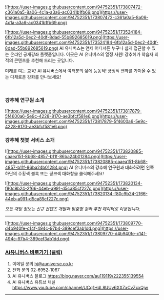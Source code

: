 ![https://user-images.githubusercontent.com/94752351/173807472-c361a0a5-8a06-4c1a-a3a6-ac0341b1fb69.png](https://user-images.githubusercontent.com/94752351/173807472-c361a0a5-8a06-4c1a-a3a6-ac0341b1fb69.png) 


![https://user-images.githubusercontent.com/94752351/173524184-6fb12a5d-0ec2-40df-8dad-55b892685619.png](https://user-images.githubusercontent.com/94752351/173524184-6fb12a5d-0ec2-40df-8dad-55b892685619.png) AI 유니버스는 언제 어디서든 누구나 쉽게 접근할 수 있는 온라인 공개강좌 플랫폼입니다. 이곳은 AI 유니버스의 열정 사원! 강추혜가 학습자 최적의 콘텐츠를 추천해 드리는 곳입니다.

미래를 여는 교육! AI 유니버스에서 여러분의 삶에 능동적! 긍정적 변화를 가져올 수 있는 다채로운 강좌를 만나보세요!


<br>


### 강추혜 연구원 소개
![https://user-images.githubusercontent.com/94752351/173817879-5f4600a6-5e9c-4228-8170-ae3bfcf581e6.png](https://user-images.githubusercontent.com/94752351/173817879-5f4600a6-5e9c-4228-8170-ae3bfcf581e6.png) 

### 강추혜 챗봇 서비스 소개

![https://user-images.githubusercontent.com/94752351/173820885-caaea151-8b68-4857-b11f-86ba24b01284.png](https://user-images.githubusercontent.com/94752351/173820885-caaea151-8b68-4857-b11f-86ba24b01284.png)
AI 유니버스의 강추혜 연구원과 대화하려면 왼쪽 하단의 주황색 블록 또는 핑크색 대화창을 클릭해주세요!


![https://user-images.githubusercontent.com/94752351/173820134-f80c9b24-2f66-44eb-a991-d5ca85cf227c.png](https://user-images.githubusercontent.com/94752351/173820134-f80c9b24-2f66-44eb-a991-d5ca85cf227c.png) 

*모든 채팅 정보는 신규 컨텐츠 개발과 맞춤형 강좌 추천 데이터로 이용됩니다.*

___

![https://user-images.githubusercontent.com/94752351/173809770-d4b940fe-c14f-494c-97b4-389cef3ab1dd.png](https://user-images.githubusercontent.com/94752351/173809770-d4b940fe-c14f-494c-97b4-389cef3ab1dd.png) 
### [AI유니버스 바로가기 (클릭) ](http://www.aiuniverse.co.kr)

1. 이메일 문의 hj@auniverse.co.kr
2. 전화 문의 02-6952-1067
3. AI 유니버스 블로그 https://blog.naver.com/au119119/222355139554
4. AI 유니버스 유튜브 채널 https://www.youtube.com/channel/UCg1HdL8UUy6XXZxCvZcxQjw
___

